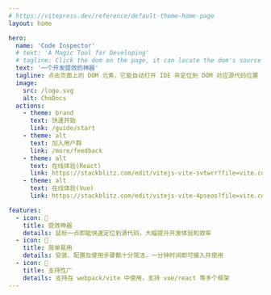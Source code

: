 ```yaml
---
# https://vitepress.dev/reference/default-theme-home-page
layout: home

hero:
  name: 'Code Inspector'
  # text: 'A Magic Tool for Developing'
  # tagline: Click the dom on the page, it can locate the dom's source code in the IDE
  text: '一个开发提效的神器'
  tagline: 点击页面上的 DOM 元素，它能自动打开 IDE 并定位到 DOM 对应源代码位置
  image:
    src: /logo.svg
    alt: ChoDocs
  actions:
    - theme: brand
      text: 快速开始
      link: /guide/start
    - theme: alt
      text: 加入用户群
      link: /more/feedback
    - theme: alt
      text: 在线体验(React)
      link: https://stackblitz.com/edit/vitejs-vite-svtwrr?file=vite.config.ts
    - theme: alt
      text: 在线体验(Vue)
      link: https://stackblitz.com/edit/vitejs-vite-4pseos?file=vite.config.ts

features:
  - icon: 🚀
    title: 提效神器
    details: 鼠标一点即能快速定位到源代码，大幅提升开发体验和效率
  - icon: 📖
    title: 简单易用
    details: 安装、配置及使用步骤都十分简洁，一分钟时间即可接入并使用
  - icon: 🎨
    title: 支持性广
    details: 支持在 webpack/vite 中使用，支持 vue/react 等多个框架
---
```

